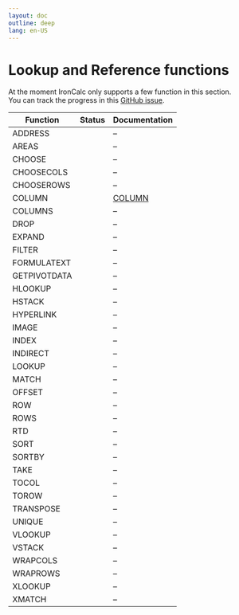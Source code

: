 ```yaml
---
layout: doc
outline: deep
lang: en-US
---
```


# Lookup and Reference functions

At the moment IronCalc only supports a few function in this section.  
You can track the progress in this [GitHub issue](https://github.com/ironcalc/IronCalc/issues/52).

| Function     | Status                                         | Documentation |
| ------------ | ---------------------------------------------- | ------------- |
| ADDRESS      | <Badge type="info" text="Not implemented yet" /> | –             |
| AREAS        | <Badge type="info" text="Not implemented yet" /> | –             |
| CHOOSE       | <Badge type="tip" text="Available" />          | –             |
| CHOOSECOLS   | <Badge type="info" text="Not implemented yet" /> | –             |
| CHOOSEROWS   | <Badge type="info" text="Not implemented yet" /> | –             |
| COLUMN       | <Badge type="tip" text="Available" />          | [COLUMN](lookup_and_reference/column)             |
| COLUMNS      | <Badge type="tip" text="Available" />          | –             |
| DROP         | <Badge type="info" text="Not implemented yet" /> | –             |
| EXPAND       | <Badge type="info" text="Not implemented yet" /> | –             |
| FILTER       | <Badge type="info" text="Not implemented yet" /> | –             |
| FORMULATEXT  | <Badge type="info" text="Not implemented yet" /> | –             |
| GETPIVOTDATA | <Badge type="info" text="Not implemented yet" /> | –             |
| HLOOKUP      | <Badge type="tip" text="Available" />          | –             |
| HSTACK       | <Badge type="info" text="Not implemented yet" /> | –             |
| HYPERLINK    | <Badge type="info" text="Not implemented yet" /> | –             |
| IMAGE        | <Badge type="info" text="Not implemented yet" /> | –             |
| INDEX        | <Badge type="tip" text="Available" />          | –             |
| INDIRECT     | <Badge type="tip" text="Available" />          | –             |
| LOOKUP       | <Badge type="tip" text="Available" />          | –             |
| MATCH        | <Badge type="tip" text="Available" />          | –             |
| OFFSET       | <Badge type="tip" text="Available" />          | –             |
| ROW          | <Badge type="tip" text="Available" />          | –             |
| ROWS         | <Badge type="info" text="Not implemented yet" /> | –             |
| RTD          | <Badge type="info" text="Not implemented yet" /> | –             |
| SORT         | <Badge type="info" text="Not implemented yet" /> | –             |
| SORTBY       | <Badge type="info" text="Not implemented yet" /> | –             |
| TAKE         | <Badge type="info" text="Not implemented yet" /> | –             |
| TOCOL        | <Badge type="info" text="Not implemented yet" /> | –             |
| TOROW        | <Badge type="info" text="Not implemented yet" /> | –             |
| TRANSPOSE    | <Badge type="info" text="Not implemented yet" /> | –             |
| UNIQUE       | <Badge type="info" text="Not implemented yet" /> | –             |
| VLOOKUP      | <Badge type="tip" text="Available" />          | –             |
| VSTACK       | <Badge type="info" text="Not implemented yet" /> | –             |
| WRAPCOLS     | <Badge type="info" text="Not implemented yet" /> | –             |
| WRAPROWS     | <Badge type="info" text="Not implemented yet" /> | –             |
| XLOOKUP      | <Badge type="tip" text="Available" />          | –             |
| XMATCH       | <Badge type="info" text="Not implemented yet" /> | –             |
